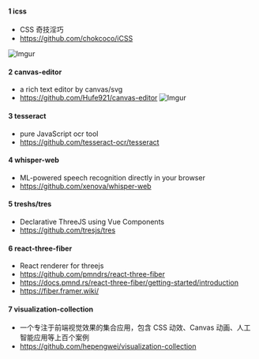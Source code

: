 #### 1 icss

- CSS 奇技淫巧
- https://github.com/chokcoco/iCSS

![Imgur](https://i.imgur.com/zABhvIp.png)

#### 2 canvas-editor

- a rich text editor by canvas/svg
- https://github.com/Hufe921/canvas-editor
  ![Imgur](https://i.imgur.com/DxbEYRE.png)

#### 3 tesseract

- pure JavaScript ocr tool
- https://github.com/tesseract-ocr/tesseract

#### 4 whisper-web

- ML-powered speech recognition directly in your browser
- https://github.com/xenova/whisper-web

#### 5 treshs/tres

- Declarative ThreeJS using Vue Components
- https://github.com/tresjs/tres

#### 6 react-three-fiber

- React renderer for threejs
- https://github.com/pmndrs/react-three-fiber
- https://docs.pmnd.rs/react-three-fiber/getting-started/introduction
- https://fiber.framer.wiki/

#### 7 visualization-collection

- 一个专注于前端视觉效果的集合应用，包含 CSS 动效、Canvas 动画、人工智能应用等上百个案例
- https://github.com/hepengwei/visualization-collection
